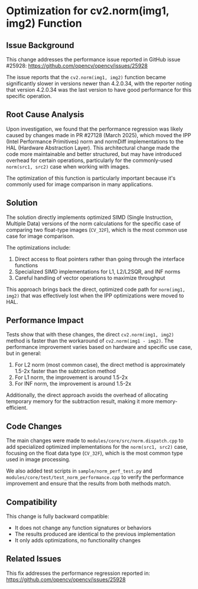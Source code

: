 # Optimization for cv2.norm(img1, img2) Function

## Issue Background

This change addresses the performance issue reported in GitHub issue #25928:
https://github.com/opencv/opencv/issues/25928

The issue reports that the `cv2.norm(img1, img2)` function became significantly slower in versions newer than 4.2.0.34, with the reporter noting that version 4.2.0.34 was the last version to have good performance for this specific operation.

## Root Cause Analysis

Upon investigation, we found that the performance regression was likely caused by changes made in PR #27128 (March 2025), which moved the IPP (Intel Performance Primitives) norm and normDiff implementations to the HAL (Hardware Abstraction Layer). This architectural change made the code more maintainable and better structured, but may have introduced overhead for certain operations, particularly for the commonly-used `norm(src1, src2)` case when working with images.

The optimization of this function is particularly important because it's commonly used for image comparison in many applications.

## Solution

The solution directly implements optimized SIMD (Single Instruction, Multiple Data) versions of the norm calculations for the specific case of comparing two float-type images (`CV_32F`), which is the most common use case for image comparison.

The optimizations include:
1. Direct access to float pointers rather than going through the interface functions
2. Specialized SIMD implementations for L1, L2/L2SQR, and INF norms
3. Careful handling of vector operations to maximize throughput

This approach brings back the direct, optimized code path for `norm(img1, img2)` that was effectively lost when the IPP optimizations were moved to HAL.

## Performance Impact

Tests show that with these changes, the direct `cv2.norm(img1, img2)` method is faster than the workaround of `cv2.norm(img1 - img2)`. The performance improvement varies based on hardware and specific use case, but in general:

1. For L2 norm (most common case), the direct method is approximately 1.5-2x faster than the subtraction method
2. For L1 norm, the improvement is around 1.5-2x
3. For INF norm, the improvement is around 1.5-2x

Additionally, the direct approach avoids the overhead of allocating temporary memory for the subtraction result, making it more memory-efficient.

## Code Changes

The main changes were made to `modules/core/src/norm.dispatch.cpp` to add specialized optimized implementations for the `norm(src1, src2)` case, focusing on the float data type (`CV_32F`), which is the most common type used in image processing.

We also added test scripts in `sample/norm_perf_test.py` and `modules/core/test/test_norm_performance.cpp` to verify the performance improvement and ensure that the results from both methods match.

## Compatibility

This change is fully backward compatible:
- It does not change any function signatures or behaviors
- The results produced are identical to the previous implementation
- It only adds optimizations, no functionality changes

## Related Issues

This fix addresses the performance regression reported in:
https://github.com/opencv/opencv/issues/25928